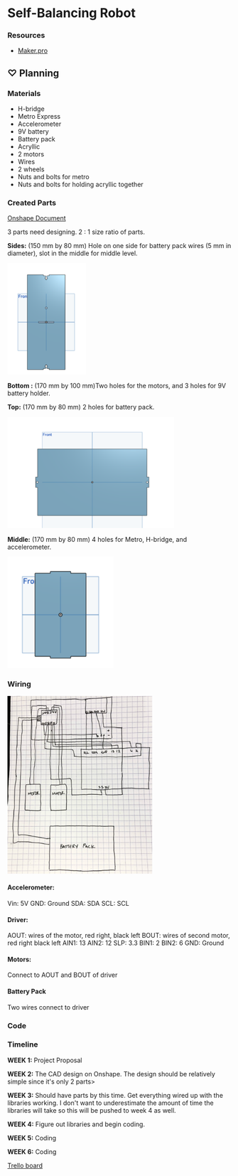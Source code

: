 # Self-Balancing Robot

### Resources

* [Maker.pro](https://maker.pro/arduino/projects/build-arduino-self-balancing-robot)
## ♡ Planning

### Materials

* H-bridge
* Metro Express
* Accelerometer
* 9V battery
* Battery pack
* Acryllic 
* 2 motors
* Wires
* 2 wheels 
* Nuts and bolts for metro 
* Nuts and bolts for holding acryllic together

### Created Parts

[Onshape Document](https://cvilleschools.onshape.com/documents/5b15c4cd2f6854dc4cc32ff8/w/ed23d40d7b31ab41a2311be3/e/2e2d58ec8adab28d16997f49)

3 parts need designing. 
2 : 1 size ratio of parts. 

**Sides:** (150 mm by 80 mm) Hole on one side for battery pack wires (5 mm in diameter), slot in the middle for middle level. 

<img src = "https://github.com/hnovak94/SelfBalancingRobot/blob/main/sidewall.png" height = "250">

**Bottom :** (170 mm by 100 mm)Two holes for the motors, and 3 holes for 9V battery holder.


**Top:** (170 mm by 80 mm) 2 holes for battery pack.

<img src = "https://github.com/hnovak94/SelfBalancingRobot/blob/main/topbottomwall.png" height = "250">

**Middle:** (170 mm by 80 mm) 4 holes for Metro, H-bridge, and accelerometer. 

<img src = "https://github.com/hnovak94/SelfBalancingRobot/blob/main/middlewall.png" height = "250">

### Wiring

<img src= "https://github.com/hnovak94/SelfBalancingRobot/blob/main/wd.jpeg" height = "400">

#### Accelerometer:
Vin: 5V
GND: Ground
SDA: SDA
SCL: SCL

#### Driver:

AOUT: wires of the motor, red right, black left
BOUT: wires of second motor, red right black left
AIN1: 13
AIN2: 12
SLP: 3.3
BIN1: 2
BIN2: 6
GND: Ground

#### Motors:

Connect to AOUT and BOUT of driver

#### Battery Pack

Two wires connect to driver

### Code

### Timeline

**WEEK 1:** Project Proposal

**WEEK 2:** The CAD design on Onshape. The design should be relatively simple since it's only 2 parts>

**WEEK 3:** Should have parts by this time. Get everything wired up with the libraries working. I don't want to underestimate the amount of time the libraries will take so this will be pushed to week 4 as well. 

**WEEK 4:** Figure out libraries and begin coding. 

**WEEK 5:** Coding

**WEEK 6:** Coding

[Trello board](https://trello.com/b/zZdArFdT/self-balancing-robot)
